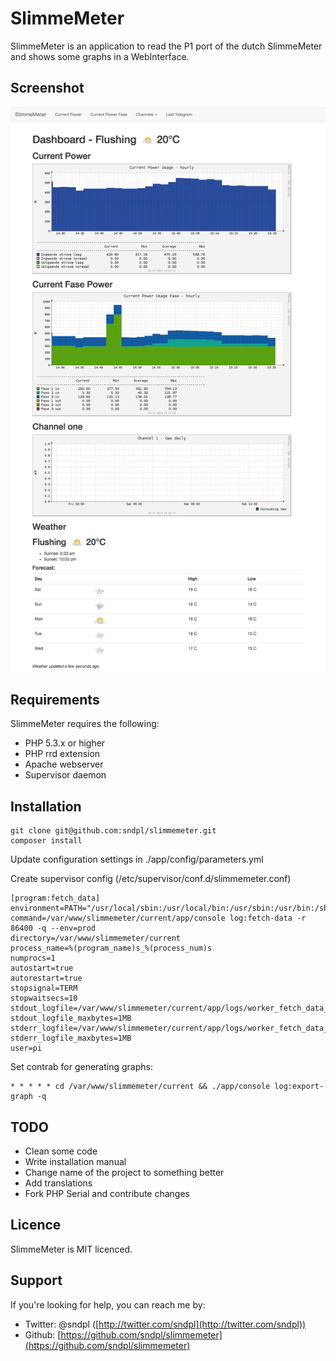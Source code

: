 SlimmeMeter
===========
SlimmeMeter is an application to read the P1 port of the dutch SlimmeMeter and shows some graphs in a WebInterface.

Screenshot
----------
![Alt text](/docs/screenshot.png?raw=true "Screenshot")

Requirements
------------
SlimmeMeter requires the following:

* PHP 5.3.x or higher
* PHP rrd extension
* Apache webserver
* Supervisor daemon


Installation
------------

```
git clone git@github.com:sndpl/slimmemeter.git
composer install
```
Update configuration settings in ./app/config/parameters.yml

Create supervisor config (/etc/supervisor/conf.d/slimmemeter.conf)
```
[program:fetch_data]
environment=PATH="/usr/local/sbin:/usr/local/bin:/usr/sbin:/usr/bin:/sbin:/bin"
command=/var/www/slimmemeter/current/app/console log:fetch-data -r 86400 -q --env=prod
directory=/var/www/slimmemeter/current
process_name=%(program_name)s_%(process_num)s
numprocs=1
autostart=true
autorestart=true
stopsignal=TERM
stopwaitsecs=10
stdout_logfile=/var/www/slimmemeter/current/app/logs/worker_fetch_data_stdout.log
stdout_logfile_maxbytes=1MB
stderr_logfile=/var/www/slimmemeter/current/app/logs/worker_fetch_data_stderr.log
stderr_logfile_maxbytes=1MB
user=pi
```

Set contrab for generating graphs:
```
* * * * * cd /var/www/slimmemeter/current && ./app/console log:export-graph -q
```


TODO
----
* Clean some code
* Write installation manual
* Change name of the project to something better
* Add translations
* Fork PHP Serial and contribute changes

Licence
-------
SlimmeMeter is MIT licenced.

Support
-------
If you're looking for help, you can reach me by:

*  Twitter: @sndpl ([http://twitter.com/sndpl](http://twitter.com/sndpl))
*  Github: [https://github.com/sndpl/slimmemeter](https://github.com/sndpl/slimmemeter)
